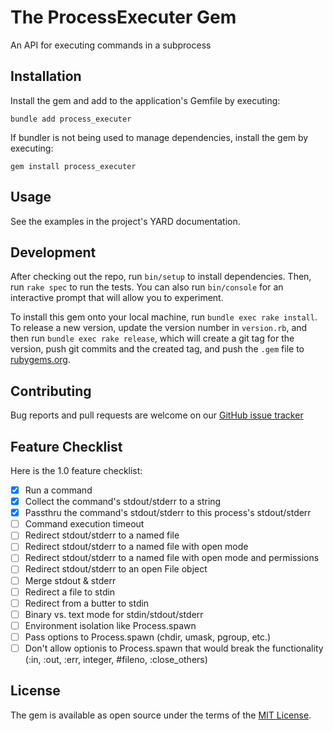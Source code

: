 # The ProcessExecuter Gem

An API for executing commands in a subprocess

## Installation

Install the gem and add to the application's Gemfile by executing:

```shell
bundle add process_executer
```

If bundler is not being used to manage dependencies, install the gem by executing:

```shell
gem install process_executer
```

## Usage

See the examples in the project's YARD documentation.

## Development

After checking out the repo, run `bin/setup` to install dependencies. Then, run
`rake spec` to run the tests. You can also run `bin/console` for an interactive
prompt that will allow you to experiment.

To install this gem onto your local machine, run `bundle exec rake install`. To
release a new version, update the version number in `version.rb`, and then run
`bundle exec rake release`, which will create a git tag for the version, push git
commits and the created tag, and push the `.gem` file to
[rubygems.org](https://rubygems.org).

## Contributing

Bug reports and pull requests are welcome on our
[GitHub issue tracker](https://github.com/main-branch/process_executer)

## Feature Checklist

Here is the 1.0 feature checklist:

* [x] Run a command
* [x] Collect the command's stdout/stderr to a string
* [x] Passthru the command's stdout/stderr to this process's stdout/stderr
* [ ] Command execution timeout
* [ ] Redirect stdout/stderr to a named file
* [ ] Redirect stdout/stderr to a named file with open mode
* [ ] Redirect stdout/stderr to a named file with open mode and permissions
* [ ] Redirect stdout/stderr to an open File object
* [ ] Merge stdout & stderr
* [ ] Redirect a file to stdin
* [ ] Redirect from a butter to stdin
* [ ] Binary vs. text mode for stdin/stdout/stderr
* [ ] Environment isolation like Process.spawn
* [ ] Pass options to Process.spawn (chdir, umask, pgroup, etc.)
* [ ] Don't allow optionis to Process.spawn that would break the functionality
    (:in, :out, :err, integer, #fileno, :close_others)

## License

The gem is available as open source under the terms of the [MIT License](https://opensource.org/licenses/MIT).
